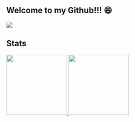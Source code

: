 ## Welcome to my Github!!! :smile:

<a href="https://www.instagram.com/santanna_arthur/" target="_blank"><img src="https://img.shields.io/badge/-Instagram-%23E4405F?style=for-the-badge&logo=instagram&logoColor=white" target="_blank"></a>

## Stats

<div align="left">
  <a href="https://github.com/Arthur-SantAnna">
  <img height="160em" src="https://github-readme-stats.vercel.app/api?username=Arthur-SantAnna&show_icons=true&theme=algolia&include_all_commits=true&count_private=true"/>
  <img height="160em" src="https://github-readme-stats.vercel.app/api/top-langs/?username=Arthur-SantAnna&layout=compact&langs_count=7&theme=algolia"/>
</div>
